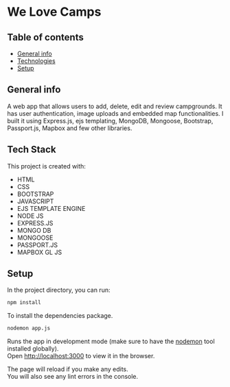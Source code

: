 # We Love Camps

## Table of contents

- [General info](#general-info)
- [Technologies](#technologies)
- [Setup](#setup)

## General info

A web app that allows users to add, delete, edit and review campgrounds. It has user authentication, image uploads and embedded map functionalities.
I built it using Express.js, ejs templating, MongoDB, Mongoose, Bootstrap, Passport.js, Mapbox and few other libraries.

## Tech Stack

This project is created with:

- HTML
- CSS
- BOOTSTRAP
- JAVASCRIPT
- EJS TEMPLATE ENGINE
- NODE JS
- EXPRESS.JS
- MONGO DB
- MONGOOSE
- PASSPORT.JS
- MAPBOX GL JS

## Setup

In the project directory, you can run:

```bash
npm install
```

To install the dependencies package.

```bash
nodemon app.js
```

Runs the app in development mode (make sure to have the [nodemon](https://www.npmjs.com/package/nodemon) tool installed globally).<br>
Open [http://localhost:3000](http://localhost:3000) to view it in the browser.

The page will reload if you make any edits.<br>
You will also see any lint errors in the console.
